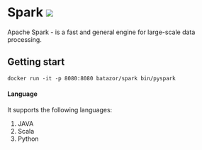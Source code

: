 # Spark [![](https://images.microbadger.com/badges/image/batazor/spark.svg)](https://microbadger.com/images/batazor/spark "Get your own image badge on microbadger.com")
Apache Spark - is a fast and general engine for large-scale data processing.

## Getting start

`docker run -it -p 8080:8080 batazor/spark bin/pyspark`

#### Language

It supports the following languages:

1. JAVA
1. Scala
1. Python
